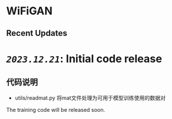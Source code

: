 # WiFiGAN

> 
  
## Recent Updates
***`2023.12.21`***: Initial code release  
=======
## 代码说明 
- utils/readmat.py 将mat文件处理为可用于模型训练使用的数据对

The training code will be released soon.